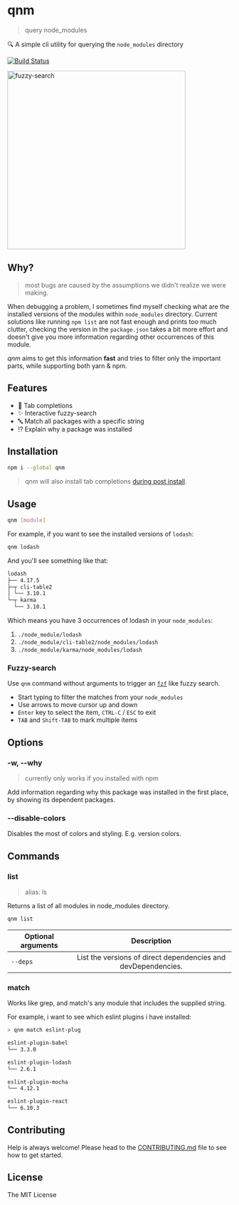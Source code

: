 # qnm

> query node_modules

:mag: A simple cli utility for querying the `node_modules` directory

[![Build Status](https://circleci.com/gh/ranyitz/qnm/tree/master.svg?style=shield&circle-token=44b1fb1aa4b5bd58b977bda99d94d1be137ecbc3)](https://circleci.com/gh/ranyitz/qnm)

<img src="./assets/fuzzy-search.gif" alt="fuzzy-search" width="400px" height="400px" />

## Why?

> most bugs are caused by the assumptions we didn't realize we were making.

When debugging a problem, I sometimes find myself checking what are the installed versions of the modules within `node_modules` directory. Current solutions like running `npm list` are not fast enough and prints too much clutter, checking the version in the `package.json` takes a bit more effort and doesn't give you more information regarding other occurrences of this module.

_qnm_ aims to get this information **fast** and tries to filter only the important parts, while supporting both yarn & npm.

## Features

*   :speech_balloon: Tab completions
*   :sparkles: Interactive fuzzy-search
*   :abc: Match all packages with a specific string
*   :interrobang: Explain why a package was installed

## Installation

```bash
npm i --global qnm
```

> qnm will also install tab completions [during post install](https://github.com/mklabs/node-tabtab#tabtab-install---auto).

## Usage

```bash
qnm [module]
```

For example, if you want to see the installed versions of `lodash`:

```bash
qnm lodash
```

And you'll see something like that:

```bash
lodash
├── 4.17.5
├─┬ cli-table2
│ └── 3.10.1
└─┬ karma
  └── 3.10.1
```

Which means you have 3 occurrences of lodash in your `node_modules`:

1.  `./node_module/lodash`
2.  `./node_module/cli-table2/node_modules/lodash`
3.  `./node_module/karma/node_modules/lodash`

### Fuzzy-search

Use `qnm` command without arguments to trigger an [`fzf`](https://github.com/junegunn/fzf) like fuzzy search.

* Start typing to filter the matches from your `node_modules`
* Use arrows to move cursor up and down
* `Enter` key to select the item, `CTRL-C` / `ESC` to exit
* `TAB` and `Shift-TAB` to mark multiple items

## Options

### -w, --why

> currently only works if you installed with npm

Add information regarding why this package was installed in the first place, by showing its dependent packages.

### --disable-colors

Disables the most of colors and styling. E.g. version colors.

## Commands

### list

> alias: ls

Returns a list of all modules in node_modules directory.

```bash
qnm list
```

| Optional arguments |                          Description                          |
| ------------------ | :-----------------------------------------------------------: |
| `--deps`           | List the versions of direct dependencies and devDependencies. |

### match

Works like grep, and match's any module that includes the supplied string.

For example, i want to see which eslint plugins i have installed:

```bash
> qnm match eslint-plug

eslint-plugin-babel
└── 3.3.0

eslint-plugin-lodash
└── 2.6.1

eslint-plugin-mocha
└── 4.12.1

eslint-plugin-react
└── 6.10.3
```

## Contributing

Help is always welcome! Please head to the [CONTRIBUTING.md](./CONTRIBUTING.md) file to see how to get started.

## License

The MIT License

